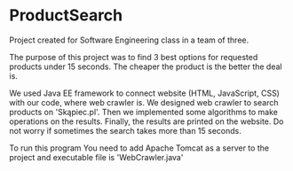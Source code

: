 # ProductSearch

Project created for Software Engineering class in a team of three.

The purpose of this project was to find 3 best options for requested products under  15 seconds. The cheaper the product is the better the deal is.

We used Java EE framework to connect website (HTML, JavaScript, CSS) with our code, where web crawler is. We designed web crawler to search products on 'Skąpiec.pl'.
Then we implemented some algorithms to make operations on the results. Finally, the results are printed on the website. Do not worry if sometimes the search takes more than 15 seconds.

To run this program You need to add Apache Tomcat as a server to the project and executable file is 'WebCrawler.java'
